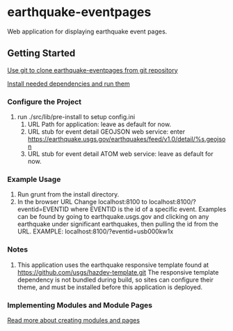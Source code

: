 earthquake-eventpages
==============

Web application for displaying earthquake event pages.

Getting Started
---------------

[Use git to clone earthquake-eventpages from git repository](readme_git_install.md)

[Install needed dependencies and run them](readme_dependency_install.md)


### Configure the Project ###
1. run ./src/lib/pre-install to setup config.ini
   1. URL Path for application: leave as default for now.
   1. URL stub for event detail GEOJSON web service:
      enter https://earthquake.usgs.gov/earthquakes/feed/v1.0/detail/%s.geojson
   1. URL stub for event detail ATOM web service: leave as default for now.

### Example Usage ###
1. Run grunt from the install directory.
1. In the browser URL
   Change localhost:8100 to localhost:8100/?eventid=EVENTID
   where EVENTID is the id of a specific event. Examples can be found by
   going to earthquake.usgs.gov and clicking on any earthquake under significant
   earthquakes, then pulling the id from the URL.
   EXAMPLE: localhost:8100/?eventid=usb000kw1x

### Notes ###
1. This application uses the earthquake responsive template found at
   https://github.com/usgs/hazdev-template.git
   The responsive template dependency is not bundled during build, so sites
   can configure their theme, and must be installed before this application
   is deployed.

### Implementing Modules and Module Pages

[Read more about creating modules and pages](MODULE.md)

